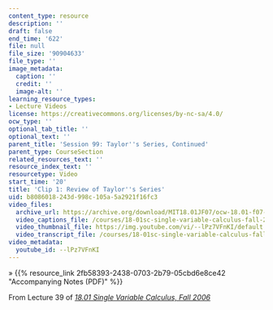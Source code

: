```yaml
---
content_type: resource
description: ''
draft: false
end_time: '622'
file: null
file_size: '90904633'
file_type: ''
image_metadata:
  caption: ''
  credit: ''
  image-alt: ''
learning_resource_types:
- Lecture Videos
license: https://creativecommons.org/licenses/by-nc-sa/4.0/
ocw_type: ''
optional_tab_title: ''
optional_text: ''
parent_title: 'Session 99: Taylor''s Series, Continued'
parent_type: CourseSection
related_resources_text: ''
resource_index_text: ''
resourcetype: Video
start_time: '20'
title: 'Clip 1: Review of Taylor''s Series'
uid: b8086018-243d-998c-105a-5a2921f16fc3
video_files:
  archive_url: https://archive.org/download/MIT18.01JF07/ocw-18.01-f07-lec39_300k.mp4
  video_captions_file: /courses/18-01sc-single-variable-calculus-fall-2010/0e054a78a2615dfaa827994012d2f623_--lPz7VFnKI.vtt
  video_thumbnail_file: https://img.youtube.com/vi/--lPz7VFnKI/default.jpg
  video_transcript_file: /courses/18-01sc-single-variable-calculus-fall-2010/318a93441f1883de2fed265d86d7ab41_--lPz7VFnKI.pdf
video_metadata:
  youtube_id: --lPz7VFnKI
---
```

» {{% resource_link 2fb58393-2438-0703-2b79-05cbd6e8ce42 "Accompanying Notes (PDF)" %}}

From Lecture 39 of [_18.01 Single Variable Calculus, Fall 2006_](/courses/18-01-single-variable-calculus-fall-2006/video_galleries/video-lectures)